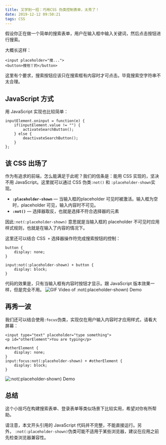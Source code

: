 ```yaml
---
title: 又学到一招：巧用CSS 伪类控制表单，太秀了！
date: 2019-12-12 09:50:21
tags: CSS
---
```


假设你正在做一个简单的搜索表单，用户在输入框中输入关键词，然后点击按钮进行搜索。

大概长这样：
```
<input placeholder="搜...">
<button>搜他丫的</button>
```

这里有个要求，搜索按钮应该只在搜索框有内容时才可点击。毕竟搜索空字符串不太合理。
## JavaScript 方式

用 JavaScript 实现也比较简单：
<!-- more -->
```
inputElement.oninput = function(e) {
    if(inputElement.value != "") {
        activateSearchButton();
    } else {
        deactivateSearchButton();
    }
};
```

## 该 CSS 出场了

作为有追求的前端，怎么能满足于此呢？我们的信条是：能用 CSS 实现的，坚决不用 JavaScript。这里就可以通过 CSS 伪类`:not()` 和 `:placeholder-shown`实现。
*   **`:placeholder-shown`** — 当输入框的placeholder 可见时被激活。输入框为空时，placeholder 可见，输入内容时不可见。
*   **`:not()`** — 选择器取反，也就是选择不符合选择器的元素

因此`:not(:placeholder-shown)` 意思就是当输入框的 placeholder 不可见时应用样式规则，也就是在输入了内容的情况下。

这里还可以结合 CSS  `+` 选择器操作符完成搜索按钮的控制：
```
button {
    display: none;
}

input:not(:placeholder-shown) + button {
    display: block;
}
```

代码的效果是，只有当输入框有内容时按钮才显示。跟 JavaScript 版本效果一样，但是完全不用。
![GIF Video of :not(:placeholder-shown) Demo](/uploads/1618526-65f21e694d015a6b.webp?imageMogr2/auto-orient/strip)

## 再秀一波

我们还可以结合使用`:focus`伪类，实现仅在用户输入内容时才应用样式，请看大屏幕：
```
<input type="text" placeholder="type something">
<p id="otherElement">You are typing</p>
```


```
#otherElement {
    display: none;
}
input:focus:not(:placeholder-shown) + #otherElement {
    display: block;
}
```

![:not(:placeholder-shown) Demo](/uploads/1618526-246b7271f45a8234.webp?imageMogr2/auto-orient/strip)

## 总结

这个小技巧在构建搜索表单、登录表单等类似场景下比较实用，希望对你有所帮助。

请注意，本文开头引用的 JavaScript 代码并不完整，不能直接运行。另外， `:not(:placeholder-shown)`伪类可能不适用于某些浏览器，建议在应用之前先检查浏览器兼容性。



